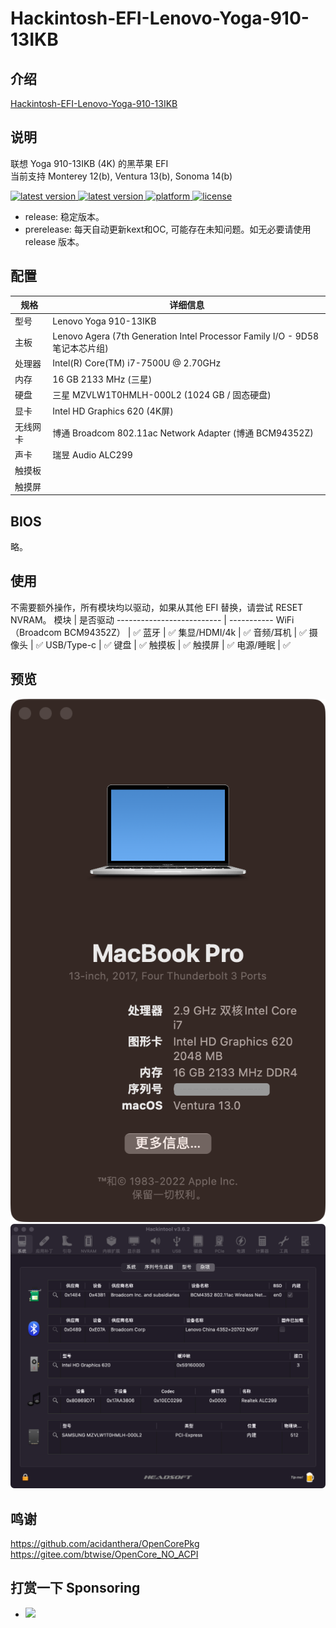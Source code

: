 # Hackintosh-EFI-Lenovo-Yoga-910-13IKB

## 介绍  
[Hackintosh-EFI-Lenovo-Yoga-910-13IKB](https://github.com/wjz304/Hackintosh-EFI-Lenovo-Yoga-910-13IKB)

## 说明  
联想 Yoga 910-13IKB (4K) 的黑苹果 EFI  
当前支持 Monterey 12(b), Ventura 13(b), Sonoma 14(b)
<!--
downloads
<a href="https://github.com/wjz304/Hackintosh-EFI-Lenovo-Yoga-910-13IKB/releases">
<img src="https://img.shields.io/github/downloads/wjz304/Hackintosh-EFI-Lenovo-Yoga-910-13IKB/total.svg?style=flat" alt="downloads"/>
</a>
-->
<!-- version -->
<a href="https://github.com/wjz304/Hackintosh-EFI-Lenovo-Yoga-910-13IKB/releases">
<img src="https://img.shields.io/github/release/wjz304/Hackintosh-EFI-Lenovo-Yoga-910-13IKB.svg?style=flat" alt="latest version"/>
</a>
<!-- version -->
<a href="https://github.com/wjz304/Hackintosh-EFI-Lenovo-Yoga-910-13IKB/releases">
<img src="https://img.shields.io/github/v/release/wjz304/Hackintosh-EFI-Lenovo-Yoga-910-13IKB?include_prereleases&label=prereleases" alt="latest version"/>
</a>
<!-- platform -->
<a href="https://github.com/wjz304/Hackintosh-EFI-Lenovo-Yoga-910-13IKB">
<img src="https://img.shields.io/badge/platform-macOS-lightgrey.svg?style=flat" alt="platform"/>
</a>
<!-- license -->
<a href="https://github.com/wjz304/Hackintosh-EFI-Lenovo-Yoga-910-13IKB/blob/master/License.txt">
<img src="https://img.shields.io/github/license/wjz304/Hackintosh-EFI-Lenovo-Yoga-910-13IKB.svg?style=flat" alt="license"/>
</a>

* release: 稳定版本。
* prerelease: 每天自动更新kext和OC, 可能存在未知问题。如无必要请使用 release 版本。
 
## 配置  
 规格     | 详细信息
 ---------| --------
 型号     | Lenovo Yoga 910-13IKB
 主板     | Lenovo Agera (7th Generation Intel Processor Family I/O - 9D58 笔记本芯片组)
 处理器   | Intel(R) Core(TM) i7-7500U @ 2.70GHz
 内存     | 16 GB 2133 MHz (三星)
 硬盘     | 三星 MZVLW1T0HMLH-000L2 (1024 GB / 固态硬盘)
 显卡     | Intel HD Graphics 620  (4K屏)
 无线网卡  | 博通 Broadcom 802.11ac Network Adapter (博通 BCM94352Z)
 声卡     | 瑞昱 Audio ALC299
 触摸板   |
 触摸屏   |


## BIOS
 略。  
 
## 使用
不需要额外操作，所有模块均以驱动，如果从其他 EFI 替换，请尝试 RESET NVRAM。
 模块                       | 是否驱动
 -------------------------- | ----------- 
 WiFi（Broadcom BCM94352Z） | ✅
 蓝牙                       | ✅
 集显/HDMI/4k               | ✅
 音频/耳机                  | ✅
 摄像头                     | ✅
 USB/Type-c                | ✅
 键盘                       | ✅
 触摸板                     | ✅
 触摸屏                     | ✅
 电源/睡眠                  | ✅


## 预览
 ![Image text](screenshot/QQ图片20220614200153.png)   
 ![Image text](screenshot/QQ图片20211006155107.png)   
  
## 鸣谢
https://github.com/acidanthera/OpenCorePkg  
https://gitee.com/btwise/OpenCore_NO_ACPI  

## 打赏一下 Sponsoring
- <img src="https://raw.githubusercontent.com/wjz304/wjz304/master/my/buymeacoffee.png" width="700">